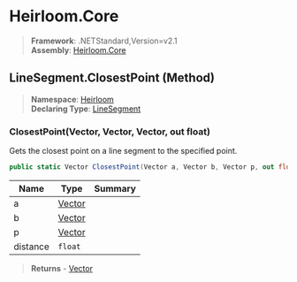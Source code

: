 # Heirloom.Core

> **Framework**: .NETStandard,Version=v2.1  
> **Assembly**: [Heirloom.Core][0]

## LineSegment.ClosestPoint (Method)

> **Namespace**: [Heirloom][0]  
> **Declaring Type**: [LineSegment][1]

### ClosestPoint(Vector, Vector, Vector, out float)

Gets the closest point on a line segment to the specified point.

```cs
public static Vector ClosestPoint(Vector a, Vector b, Vector p, out float distance)
```

| Name     | Type        | Summary |
|----------|-------------|---------|
| a        | [Vector][2] |         |
| b        | [Vector][2] |         |
| p        | [Vector][2] |         |
| distance | `float`     |         |

> **Returns** - [Vector][2]

[0]: ../../../Heirloom.Core.md
[1]: ../LineSegment.md
[2]: ../Vector.md
